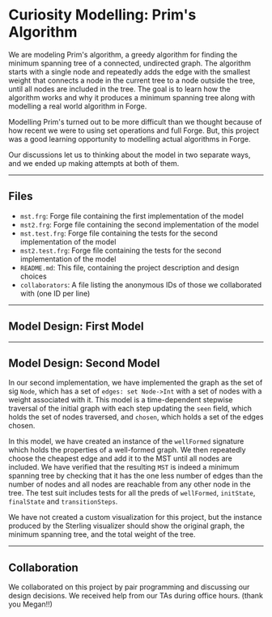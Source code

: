 # Curiosity Modelling: Prim's Algorithm

We are modeling Prim's algorithm, a greedy algorithm for finding the minimum spanning tree of a connected, undirected graph. The algorithm starts with a single node and repeatedly adds the edge with the smallest weight that connects a node in the current tree to a node outside the tree, until all nodes are included in the tree. The goal is to learn how the algorithm works and why it produces a minimum spanning tree along with modelling a real world algorithm in Forge.

Modelling Prim's turned out to be more difficult than we thought because of how recent we were to using set operations and full Forge. But, this project was a good learning opportunity to modelling actual algorithms in Forge.

Our discussions let us to thinking about the model in two separate ways, and we ended up making attempts at both of them.

---

## Files

- `mst.frg`: Forge file containing the first implementation of the model
- `mst2.frg`: Forge file containing the second implementation of the model
- `mst.test.frg`: Forge file containing the tests for the second implementation of the model
- `mst2.test.frg`: Forge file containing the tests for the second implementation of the model
- `README.md`: This file, containing the project description and design choices
- `collaborators`: A file listing the anonymous IDs of those we collaborated with (one ID per line)

---

## Model Design: First Model

---

## Model Design: Second Model

In our second implementation, we have implemented the graph as the set of sig `Node`, which has a set of `edges: set Node->Int` with a set of nodes with a weight associated with it. This model is a time-dependent stepwise traversal of the initial graph with each step updating the `seen` field, which holds the set of nodes traversed, and `chosen`, which holds a set of the edges chosen.

In this model, we have created an instance of the `wellFormed` signature which holds the properties of a well-formed graph. We then repeatedly choose the cheapest edge and add it to the MST until all nodes are included. We have verified that the resulting `MST` is indeed a minimum spanning tree by checking that it has the one less number of edges than the number of nodes and all nodes are reachable from any other node in the tree. The test suit includes tests for all the preds of `wellFormed`, `initState`, `finalState` and `transitionSteps`.

We have not created a custom visualization for this project, but the instance produced by the Sterling visualizer should show the original graph, the minimum spanning tree, and the total weight of the tree.

---

## Collaboration

We collaborated on this project by pair programming and discussing our design decisions. We received help from our TAs during office hours. (thank you Megan!!)
